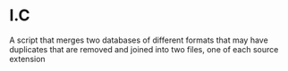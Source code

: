 # I.C
A script that merges two databases of different formats that
may have duplicates that are removed and joined into two files,
one of each source extension

